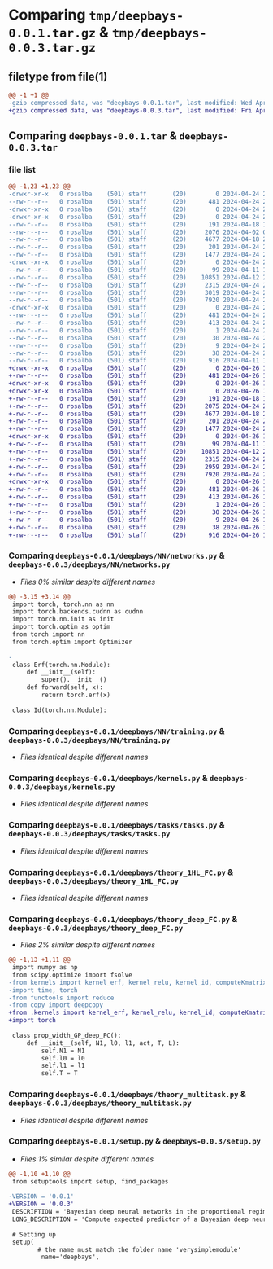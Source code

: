 # Comparing `tmp/deepbays-0.0.1.tar.gz` & `tmp/deepbays-0.0.3.tar.gz`

## filetype from file(1)

```diff
@@ -1 +1 @@
-gzip compressed data, was "deepbays-0.0.1.tar", last modified: Wed Apr 24 20:30:29 2024, max compression
+gzip compressed data, was "deepbays-0.0.3.tar", last modified: Fri Apr 26 10:48:40 2024, max compression
```

## Comparing `deepbays-0.0.1.tar` & `deepbays-0.0.3.tar`

### file list

```diff
@@ -1,23 +1,23 @@
-drwxr-xr-x   0 rosalba    (501) staff       (20)        0 2024-04-24 20:30:29.307853 deepbays-0.0.1/
--rw-r--r--   0 rosalba    (501) staff       (20)      481 2024-04-24 20:30:29.307632 deepbays-0.0.1/PKG-INFO
-drwxr-xr-x   0 rosalba    (501) staff       (20)        0 2024-04-24 20:30:29.304960 deepbays-0.0.1/deepbays/
-drwxr-xr-x   0 rosalba    (501) staff       (20)        0 2024-04-24 20:30:29.306326 deepbays-0.0.1/deepbays/NN/
--rw-r--r--   0 rosalba    (501) staff       (20)      191 2024-04-18 14:22:31.000000 deepbays-0.0.1/deepbays/NN/__init__.py
--rw-r--r--   0 rosalba    (501) staff       (20)     2076 2024-04-02 07:52:33.000000 deepbays-0.0.1/deepbays/NN/networks.py
--rw-r--r--   0 rosalba    (501) staff       (20)     4677 2024-04-18 20:35:49.000000 deepbays-0.0.1/deepbays/NN/training.py
--rw-r--r--   0 rosalba    (501) staff       (20)      201 2024-04-24 20:12:20.000000 deepbays-0.0.1/deepbays/__init__.py
--rw-r--r--   0 rosalba    (501) staff       (20)     1477 2024-04-24 20:04:25.000000 deepbays-0.0.1/deepbays/kernels.py
-drwxr-xr-x   0 rosalba    (501) staff       (20)        0 2024-04-24 20:30:29.307051 deepbays-0.0.1/deepbays/tasks/
--rw-r--r--   0 rosalba    (501) staff       (20)       99 2024-04-11 14:57:39.000000 deepbays-0.0.1/deepbays/tasks/__init__.py
--rw-r--r--   0 rosalba    (501) staff       (20)    10851 2024-04-12 20:53:10.000000 deepbays-0.0.1/deepbays/tasks/tasks.py
--rw-r--r--   0 rosalba    (501) staff       (20)     2315 2024-04-24 20:10:40.000000 deepbays-0.0.1/deepbays/theory_1HL_FC.py
--rw-r--r--   0 rosalba    (501) staff       (20)     3019 2024-04-24 20:11:31.000000 deepbays-0.0.1/deepbays/theory_deep_FC.py
--rw-r--r--   0 rosalba    (501) staff       (20)     7920 2024-04-24 20:11:21.000000 deepbays-0.0.1/deepbays/theory_multitask.py
-drwxr-xr-x   0 rosalba    (501) staff       (20)        0 2024-04-24 20:30:29.307393 deepbays-0.0.1/deepbays.egg-info/
--rw-r--r--   0 rosalba    (501) staff       (20)      481 2024-04-24 20:30:29.000000 deepbays-0.0.1/deepbays.egg-info/PKG-INFO
--rw-r--r--   0 rosalba    (501) staff       (20)      413 2024-04-24 20:30:29.000000 deepbays-0.0.1/deepbays.egg-info/SOURCES.txt
--rw-r--r--   0 rosalba    (501) staff       (20)        1 2024-04-24 20:30:29.000000 deepbays-0.0.1/deepbays.egg-info/dependency_links.txt
--rw-r--r--   0 rosalba    (501) staff       (20)       30 2024-04-24 20:30:29.000000 deepbays-0.0.1/deepbays.egg-info/requires.txt
--rw-r--r--   0 rosalba    (501) staff       (20)        9 2024-04-24 20:30:29.000000 deepbays-0.0.1/deepbays.egg-info/top_level.txt
--rw-r--r--   0 rosalba    (501) staff       (20)       38 2024-04-24 20:30:29.307905 deepbays-0.0.1/setup.cfg
--rw-r--r--   0 rosalba    (501) staff       (20)      916 2024-04-11 12:19:41.000000 deepbays-0.0.1/setup.py
+drwxr-xr-x   0 rosalba    (501) staff       (20)        0 2024-04-26 10:48:40.838388 deepbays-0.0.3/
+-rw-r--r--   0 rosalba    (501) staff       (20)      481 2024-04-26 10:48:40.838190 deepbays-0.0.3/PKG-INFO
+drwxr-xr-x   0 rosalba    (501) staff       (20)        0 2024-04-26 10:48:40.836497 deepbays-0.0.3/deepbays/
+drwxr-xr-x   0 rosalba    (501) staff       (20)        0 2024-04-26 10:48:40.837478 deepbays-0.0.3/deepbays/NN/
+-rw-r--r--   0 rosalba    (501) staff       (20)      191 2024-04-18 14:22:31.000000 deepbays-0.0.3/deepbays/NN/__init__.py
+-rw-r--r--   0 rosalba    (501) staff       (20)     2075 2024-04-24 20:36:28.000000 deepbays-0.0.3/deepbays/NN/networks.py
+-rw-r--r--   0 rosalba    (501) staff       (20)     4677 2024-04-18 20:35:49.000000 deepbays-0.0.3/deepbays/NN/training.py
+-rw-r--r--   0 rosalba    (501) staff       (20)      201 2024-04-24 20:12:20.000000 deepbays-0.0.3/deepbays/__init__.py
+-rw-r--r--   0 rosalba    (501) staff       (20)     1477 2024-04-24 20:04:25.000000 deepbays-0.0.3/deepbays/kernels.py
+drwxr-xr-x   0 rosalba    (501) staff       (20)        0 2024-04-26 10:48:40.837763 deepbays-0.0.3/deepbays/tasks/
+-rw-r--r--   0 rosalba    (501) staff       (20)       99 2024-04-11 14:57:39.000000 deepbays-0.0.3/deepbays/tasks/__init__.py
+-rw-r--r--   0 rosalba    (501) staff       (20)    10851 2024-04-12 20:53:10.000000 deepbays-0.0.3/deepbays/tasks/tasks.py
+-rw-r--r--   0 rosalba    (501) staff       (20)     2315 2024-04-24 20:10:40.000000 deepbays-0.0.3/deepbays/theory_1HL_FC.py
+-rw-r--r--   0 rosalba    (501) staff       (20)     2959 2024-04-24 21:29:41.000000 deepbays-0.0.3/deepbays/theory_deep_FC.py
+-rw-r--r--   0 rosalba    (501) staff       (20)     7920 2024-04-24 20:11:21.000000 deepbays-0.0.3/deepbays/theory_multitask.py
+drwxr-xr-x   0 rosalba    (501) staff       (20)        0 2024-04-26 10:48:40.838001 deepbays-0.0.3/deepbays.egg-info/
+-rw-r--r--   0 rosalba    (501) staff       (20)      481 2024-04-26 10:48:40.000000 deepbays-0.0.3/deepbays.egg-info/PKG-INFO
+-rw-r--r--   0 rosalba    (501) staff       (20)      413 2024-04-26 10:48:40.000000 deepbays-0.0.3/deepbays.egg-info/SOURCES.txt
+-rw-r--r--   0 rosalba    (501) staff       (20)        1 2024-04-26 10:48:40.000000 deepbays-0.0.3/deepbays.egg-info/dependency_links.txt
+-rw-r--r--   0 rosalba    (501) staff       (20)       30 2024-04-26 10:48:40.000000 deepbays-0.0.3/deepbays.egg-info/requires.txt
+-rw-r--r--   0 rosalba    (501) staff       (20)        9 2024-04-26 10:48:40.000000 deepbays-0.0.3/deepbays.egg-info/top_level.txt
+-rw-r--r--   0 rosalba    (501) staff       (20)       38 2024-04-26 10:48:40.838438 deepbays-0.0.3/setup.cfg
+-rw-r--r--   0 rosalba    (501) staff       (20)      916 2024-04-26 10:48:15.000000 deepbays-0.0.3/setup.py
```

### Comparing `deepbays-0.0.1/deepbays/NN/networks.py` & `deepbays-0.0.3/deepbays/NN/networks.py`

 * *Files 0% similar despite different names*

```diff
@@ -3,15 +3,14 @@
 import torch, torch.nn as nn
 import torch.backends.cudnn as cudnn
 import torch.nn.init as init
 import torch.optim as optim
 from torch import nn
 from torch.optim import Optimizer
 
-
 class Erf(torch.nn.Module):
     def __init__(self):
         super().__init__()
     def forward(self, x):
         return torch.erf(x)
 
 class Id(torch.nn.Module):
```

### Comparing `deepbays-0.0.1/deepbays/NN/training.py` & `deepbays-0.0.3/deepbays/NN/training.py`

 * *Files identical despite different names*

### Comparing `deepbays-0.0.1/deepbays/kernels.py` & `deepbays-0.0.3/deepbays/kernels.py`

 * *Files identical despite different names*

### Comparing `deepbays-0.0.1/deepbays/tasks/tasks.py` & `deepbays-0.0.3/deepbays/tasks/tasks.py`

 * *Files identical despite different names*

### Comparing `deepbays-0.0.1/deepbays/theory_1HL_FC.py` & `deepbays-0.0.3/deepbays/theory_1HL_FC.py`

 * *Files identical despite different names*

### Comparing `deepbays-0.0.1/deepbays/theory_deep_FC.py` & `deepbays-0.0.3/deepbays/theory_deep_FC.py`

 * *Files 2% similar despite different names*

```diff
@@ -1,13 +1,11 @@
 import numpy as np
 from scipy.optimize import fsolve
-from kernels import kernel_erf, kernel_relu, kernel_id, computeKmatrix, computeKmatrixTorch, kernel_erf_torch
-import time, torch
-from functools import reduce
-from copy import deepcopy
+from .kernels import kernel_erf, kernel_relu, kernel_id, computeKmatrix, computeKmatrixTorch, kernel_erf_torch
+import torch
 
 class prop_width_GP_deep_FC():
     def __init__(self, N1, l0, l1, act, T, L):
         self.N1 = N1
         self.l0 = l0
         self.l1 = l1 
         self.T = T
```

### Comparing `deepbays-0.0.1/deepbays/theory_multitask.py` & `deepbays-0.0.3/deepbays/theory_multitask.py`

 * *Files identical despite different names*

### Comparing `deepbays-0.0.1/setup.py` & `deepbays-0.0.3/setup.py`

 * *Files 1% similar despite different names*

```diff
@@ -1,10 +1,10 @@
 from setuptools import setup, find_packages
 
-VERSION = '0.0.1' 
+VERSION = '0.0.3' 
 DESCRIPTION = 'Bayesian deep neural networks in the proportional regime'
 LONG_DESCRIPTION = 'Compute expected predictor of a Bayesian deep neural networks in the proportional regime in a non-parametric way using the equivalent GP'
 
 # Setting up
 setup(
        # the name must match the folder name 'verysimplemodule'
         name='deepbays',
```

